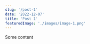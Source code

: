 ```yaml
---
slug: '/post-1'
date: '2022-12-07'
title: 'Post 1'
featuredImage: './images/image-1.png'
---
```


Some content

